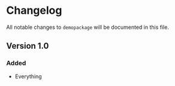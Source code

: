 # Changelog

All notable changes to `demopackage` will be documented in this file.

## Version 1.0

### Added
- Everything
